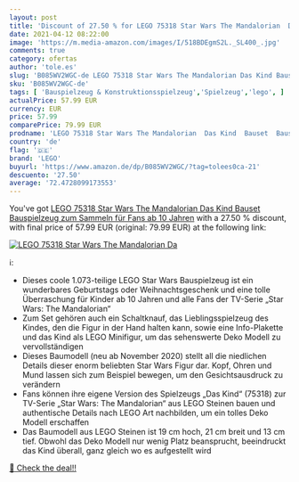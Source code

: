 ```yaml
---
layout: post
title: 'Discount of 27.50 % for LEGO 75318 Star Wars The Mandalorian  Da'
date: 2021-04-12 08:22:00
image: 'https://m.media-amazon.com/images/I/518BDEgmS2L._SL400_.jpg'
comments: true
category: ofertas
author: 'tole.es'
slug: 'B085WV2WGC-de LEGO 75318 Star Wars The Mandalorian Das Kind Bauset...'
sku: 'B085WV2WGC-de'
tags: [ 'Bauspielzeug & Konstruktionsspielzeug','Spielzeug','lego', ]
actualPrice: 57.99 EUR
currency: EUR
price: 57.99
comparePrice: 79.99 EUR
prodname: 'LEGO 75318 Star Wars The Mandalorian  Das Kind  Bauset  Bauspielzeug zum Sammeln für Fans ab 10 Jahren'
country: 'de'
flag: '🇩🇪'
brand: 'LEGO'
buyurl: 'https://www.amazon.de/dp/B085WV2WGC/?tag=tolees0ca-21'
descuento: '27.50'
average: '72.4728099173553'
---
```


You've got [LEGO 75318 Star Wars The Mandalorian  Das Kind  Bauset  Bauspielzeug zum Sammeln für Fans ab 10 Jahren](https://www.amazon.de/dp/B085WV2WGC/?tag=tolees0ca-21) with a  27.50 % discount, with final price of 57.99 EUR (original: 79.99 EUR) at the following link:

[![LEGO 75318 Star Wars The Mandalorian  Da](https://m.media-amazon.com/images/I/518BDEgmS2L._SL400_.jpg)](https://www.amazon.de/dp/B085WV2WGC/?tag=tolees0ca-21)

ℹ️:

- Dieses coole 1.073-teilige LEGO Star Wars Bauspielzeug ist ein wunderbares Geburtstags oder Weihnachtsgeschenk und eine tolle Überraschung für Kinder ab 10 Jahren und alle Fans der TV-Serie „Star Wars: The Mandalorian“
- Zum Set gehören auch ein Schaltknauf, das Lieblingsspielzeug des Kindes, den die Figur in der Hand halten kann, sowie eine Info-Plakette und das Kind als LEGO Minifigur, um das sehenswerte Deko Modell zu vervollständigen
- Dieses Baumodell (neu ab November 2020) stellt all die niedlichen Details dieser enorm beliebten Star Wars Figur dar. Kopf, Ohren und Mund lassen sich zum Beispiel bewegen, um den Gesichtsausdruck zu verändern
- Fans können ihre eigene Version des Spielzeugs „Das Kind“ (75318) zur TV-Serie „Star Wars: The Mandalorian“ aus LEGO Steinen bauen und authentische Details nach LEGO Art nachbilden, um ein tolles Deko Modell erschaffen
- Das Baumodell aus LEGO Steinen ist 19 cm hoch, 21 cm breit und 13 cm tief. Obwohl das Deko Modell nur wenig Platz beansprucht, beeindruckt das Kind überall, ganz gleich wo es aufgestellt wird

[🛒 Check the deal!!](https://www.amazon.de/dp/B085WV2WGC/?tag=tolees0ca-21)
